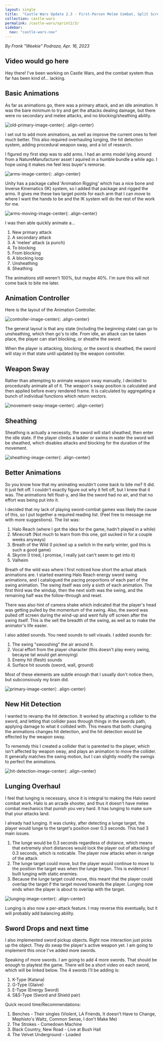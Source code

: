 ```yaml
---
layout: single
title:  "Castle Wars Update 2.3 - First-Person Melee Combat, Split Screen, and a Minor Refactor"
collection: castle-wars
permalink: /castle-wars/sprint2/3/
sidebar:
  nav: "castle-wars-nav"
---
```


_By Frank "Weekie" Podraza, Apr. 16, 2023_

Video would go here
---

Hey there! I’ve been working on Castle Wars, and the combat system thus far has been kind of… lacking. 

## Basic Animations

As far as animations go, there was a primary attack, and an idle animation. It was the bare minimum to try and get the attacks dealing damage, but there were no secondary and melee attacks, and no blocking/sheathing ability. 

![old-primary-image-center](/assets/images/castle-wars/update2.3/oldPrimary.gif){: .align-center}

I set out to add more animations, as well as improve the current ones to feel much better. This also required overhauling lunging, the hit detection system, adding procedural weapon sway, and a lot of research.

I figured my first step was to add arms. I had an arms model lying around from a NatureManufacturer asset I aquired in a humble bundle a while ago. I hope using it makes me feel less buyer's remorse.

![arms-image-center](/assets/images/castle-wars/update2.3/arms.png){: .align-center}

Unity has a package called 'Animation Rigging' which has a nice bone and Inverse Kinematics (IK) system, so I added that package and rigged the arms. It gives me these two target points for each arm that I can move to where I want the hands to be and the IK system will do the rest of the work for me.

![arms-moving-image-center](/assets/images/castle-wars/update2.3/movingArmTargets.gif){: .align-center}

I was then able quickly animate a...

1. New primary attack
2. A secondary attack
3. A 'melee' attack (a punch)
4. To blocking
5. From blocking
6. A blocking loop
7. Unsheathing
8. Sheathing

The animations still weren't 100%, but maybe 40%. I'm sure this will not come back to bite me later.

## Animation Controller

Here is the layout of the Animation Controller. 

![controller-image-center](/assets/images/castle-wars/update2.3/animatorController.png){: .align-center}

The general layout is that any state (including the beginning state) can go to unsheathing, which then go's to idle. From idle, an attack can be taken place, the player can start blocking, or sheathe the sword.

When the player is attacking, blocking, or the sword is sheathed, the sword will stay in that state until updated by the weapon controller.

## Weapon Sway

Rather than attempting to animate weapon sway manually, I decided to procedurally animate all of it. The weapon's sway position is calculated and then applied before every rendered frame. It is calculated by aggregating a bunch of individual functions which return vectors.

![movement-sway-image-center](/assets/images/castle-wars/update2.3/WeaponSway.gif){: .align-center}

## Sheathing

Sheathing is actually a necessity, the sword will start sheathed, then enter the idle state. If the player climbs a ladder or swims in water the sword will be sheathed, which disables attacks and blocking for the duration of the movement.

![sheathing-image-center](/assets/images/castle-wars/update2.3/Sheathing.gif){: .align-center}

## Better Animations

So you know how that my animating wouldn't come back to bite me? It did. It just felt off. I couldn't exactly figure out why it felt off, but I knew that it was. The animations felt float-y, and like the sword had no air, and that no effort was being put into it.

I decided that my lack of playing sword-combat games was likely the cause of this, so I put together a required reading list. (Feel free to message me with more suggestions). The list was:

1. Halo Reach (where I got the idea for the game, hadn't played in a while)
2. Minecraft (Not much to learn from this one, got sucked in for a couple weeks anyways)
3. Breath of the Wild (I picked up a switch in the early winter, god this is such a good game)
4. Skyrim (I tried, I promise, I really just can't seem to get into it)
5. Valheim 

Breath of the wild was where I first noticed how short the actual attack animations are. I started examing Halo Reach energy sword swing animations, and I catalogued the pacing proportions of each part of the swing animation. The swing itself was only a sixth of each animation. The first third was the windup, then the next sixth was the swing, and the remaining half was the follow-through and reset.

There was also hint of camera shake which indicated that the player's head was getting pulled by the momentum of the swing. Also, the sword was pulled off screen during the wind-up and went fully off screen after the swing itself. This is the sell the breadth of the swing, as well as to make the animator's life easier.

I also added sounds. You need sounds to sell visuals. I added sounds for:

1. The swing "swooshing" the air around it.
2. Vocal effort from the player character (this doesn't play every swing, becayse tat would get annoying)
3. Enemy hit (flesh) sounds
4. Surface hit sounds (sword, wall, ground)

Most of these elements are subtle enough that I usually don't notice them, but subconsiously my brain did.

![primary-image-center](/assets/images/castle-wars/update2.3/PrimarySwing.gif){: .align-center}

## New Hit Detection

I wanted to revamp the hit detection. It worked by attaching a collider to the sword, and letting that collider pass through things in the swords path, applying damage to what it collided with. This means that both: changing the animations changes hit detection, and the hit detection would be effected by the weapon sway.

To rememdy this I created a collider that is parented to the player, which isn't affected by weapon sway, and plays an animation to move the collider. It generally matches the swing motion, but I can slightly modify the swings to perfect the animations.

![hit-detection-image-center](/assets/images/castle-wars/update2.3/HitDetection.gif){: .align-center}

## Lunging Overhaul

I feel that lunging is necessary, since it is integral to making the Halo sword combat work. Halo is an arcade shooter, and thus it doesn't have melee combat mechanics that punish you very hard. It has lunging to make sure that your attacks land. 

I already had lunging. It was clunky, after detecting a lunge target, the player would lunge to the target's position over 0.3 seconds. This had 3 main issues.

1. The lunge would be 0.3 seconds regardless of distance, which means that extremely short distances would lock the player out of attacking of 0.3 seconds, which is noticable. The player now attacks when in range of the attack
2. The lunge target could move, but the player would continue to move to the position the target was when the lunge began. This is evidence I built lunging with static enemies. 
3. Because the lunge target could move, this meant that the player could overlap the target if the target moved towards the player. Lunging now ends when the player is about to overlap with the target.

![lunging-image-center](/assets/images/castle-wars/update2.3/SecondaryLunge.gif){: .align-center}

Lunging is also now a per-attack feature. I may reverse this eventually, but it will probably add balancing ability.

## Sword Drops and next time

I also implemented sword pickup objects. Right now interaction just picks up the object. They do swap the player's active weapon yet. I am going to implement this once I've added more swords. 

Speaking of more swords. I am going to add 4 more swords. That should be enough to playtest the game. There will be a short video on each sword, which will be linked below. The 4 swords I'll be adding is:
1. K-Type (Katana)
2. G-Type (Glaive)
3. E-Type (Energy Sword)
4. S&S-Type (Sword and Shield pair)

Quick record time/Recommendations:

1. Benches - Their singles (Violent, LA Friends, It doesn't Have to Change, Mephisto's Waltz, Common Sense, I don't Make Me)
2. The Strokes - Comedown Machine
3. Black Country, New Road - Live at Bush Hall 
4. The Velvet Underground - Loaded